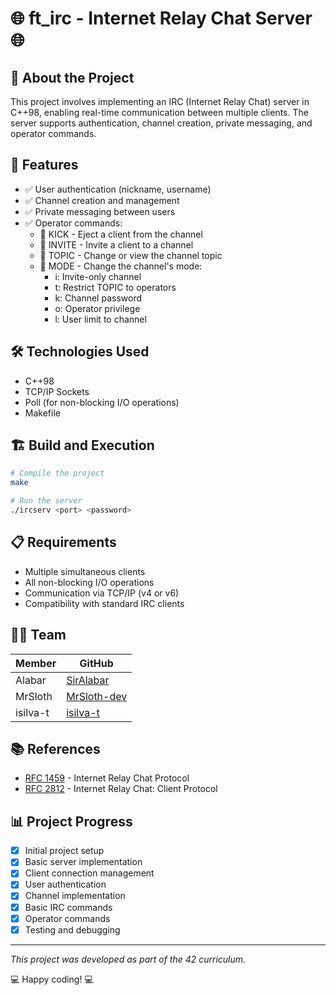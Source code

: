 # 🌐 ft_irc - Internet Relay Chat Server 🌐

## 📝 About the Project

This project involves implementing an IRC (Internet Relay Chat) server in C++98, enabling real-time communication between multiple clients. The server supports authentication, channel creation, private messaging, and operator commands.

## 🚀 Features

- ✅ User authentication (nickname, username)
- ✅ Channel creation and management
- ✅ Private messaging between users
- ✅ Operator commands:
  - 👢 KICK - Eject a client from the channel
  - 📨 INVITE - Invite a client to a channel
  - 📌 TOPIC - Change or view the channel topic
  - 🔧 MODE - Change the channel's mode:
    - i: Invite-only channel
    - t: Restrict TOPIC to operators
    - k: Channel password
    - o: Operator privilege
    - l: User limit to channel

## 🛠️ Technologies Used

- C++98
- TCP/IP Sockets
- Poll (for non-blocking I/O operations)
- Makefile

## 🏗️ Build and Execution

```bash
# Compile the project
make

# Run the server
./ircserv <port> <password>
```

## 📋 Requirements

- Multiple simultaneous clients
- All non-blocking I/O operations
- Communication via TCP/IP (v4 or v6)
- Compatibility with standard IRC clients

## 👨‍💻 Team

| Member | GitHub |
|--------|--------|
| Alabar | [SirAlabar](https://github.com/SirAlabar) |
| MrSloth | [MrSloth-dev](https://github.com/MrSloth-dev) |
| isilva-t | [isilva-t](https://github.com/isilva-t) |

## 📚 References

- [RFC 1459](https://tools.ietf.org/html/rfc1459) - Internet Relay Chat Protocol
- [RFC 2812](https://tools.ietf.org/html/rfc2812) - Internet Relay Chat: Client Protocol

## 📊 Project Progress

- [x] Initial project setup
- [x] Basic server implementation
- [x] Client connection management
- [x] User authentication
- [x] Channel implementation
- [x] Basic IRC commands
- [x] Operator commands
- [x] Testing and debugging

---

*This project was developed as part of the 42 curriculum.*

💻 Happy coding! 💻
